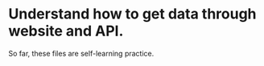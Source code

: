 # Understand how to get data through website and API.

So far, these files are self-learning practice.
